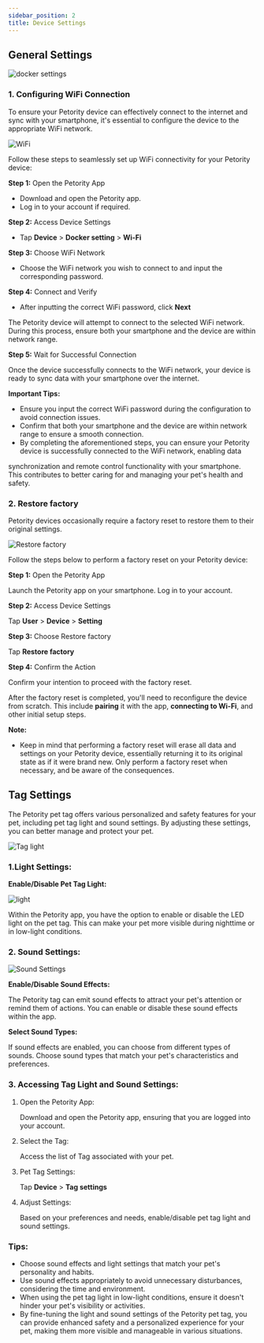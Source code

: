 ```yaml
---
sidebar_position: 2
title: Device Settings
---
```


## General Settings
![docker settings](/img/logo.svg)
### 1. Configuring WiFi Connection
To ensure your Petority device can effectively connect to the internet and sync with your smartphone, it's essential to configure the device to the appropriate WiFi network.

![WiFi](/img/logo.svg)

Follow these steps to seamlessly set up WiFi connectivity for your Petority device:

**Step 1:** Open the Petority App

+ Download and open the Petority app.
+ Log in to your account if required.

**Step 2:** Access Device Settings

+ Tap **Device** > **Docker setting** > **Wi-Fi**

**Step 3:** Choose WiFi Network
+ Choose the WiFi network you wish to connect to and input the corresponding password.

**Step 4:** Connect and Verify

+ After inputting the correct WiFi password, click **Next**
  
The Petority device will attempt to connect to the selected WiFi network. During this process, ensure both your smartphone and the device are within network range.

**Step 5:** Wait for Successful Connection

Once the device successfully connects to the WiFi network, your device is ready to sync data with your smartphone over the internet.

**Important Tips:**
+ Ensure you input the correct WiFi password during the configuration to avoid connection issues.
+ Confirm that both your smartphone and the device are within network range to ensure a smooth connection.
+ By completing the aforementioned steps, you can ensure your Petority device is successfully connected to the WiFi network, enabling data 

synchronization and remote control functionality with your smartphone. This contributes to better caring for and managing your pet's health and safety.
### 2. Restore factory
Petority devices occasionally require a factory reset to restore them to their original settings.

![Restore factory](/img/logo.svg)

Follow the steps below to perform a factory reset on your Petority device:

**Step 1:** Open the Petority App

Launch the Petority app on your smartphone. Log in to your account.

**Step 2:** Access Device Settings

Tap **User** > **Device** > **Setting**

**Step 3:** Choose Restore factory

Tap **Restore factory**

**Step 4:** Confirm the Action

Confirm your intention to proceed with the factory reset.

After the factory reset is completed, you'll need to reconfigure the device from scratch. This include **pairing** it with the app, **connecting to Wi-Fi**, and other initial setup steps.

**Note:**
+ Keep in mind that performing a factory reset will erase all data and settings on your Petority device, essentially returning it to its original state as if it were brand new. Only perform a factory reset when necessary, and be aware of the consequences.

## Tag Settings
The Petority pet tag offers various personalized and safety features for your pet, including pet tag light and sound settings. By adjusting these settings, you can better manage and protect your pet.

![Tag light](/img/logo.svg)

### 1.Light Settings:
**Enable/Disable Pet Tag Light:**

![light](/img/logo.svg)

Within the Petority app, you have the option to enable or disable the LED light on the pet tag. This can make your pet more visible during nighttime or in low-light conditions.

### 2. Sound Settings:
![Sound Settings](/img/logo.svg)

**Enable/Disable Sound Effects:**

The Petority tag can emit sound effects to attract your pet's attention or remind them of actions. You can enable or disable these sound effects within the app.

**Select Sound Types:**

If sound effects are enabled, you can choose from different types of sounds. Choose sound types that match your pet's characteristics and preferences.
### 3. Accessing Tag Light and Sound Settings:
1. Open the Petority App: 

    Download and open the Petority app, ensuring that you are logged into your account.
2. Select the Tag: 

    Access the list of Tag associated with your pet.
3. Pet Tag Settings:

    Tap **Device** > **Tag settings**
4. Adjust Settings: 

    Based on your preferences and needs, enable/disable pet tag light and sound settings.
    
### Tips:
+ Choose sound effects and light settings that match your pet's personality and habits.
+ Use sound effects appropriately to avoid unnecessary disturbances, considering the time and environment.
+ When using the pet tag light in low-light conditions, ensure it doesn't hinder your pet's visibility or activities.
+ By fine-tuning the light and sound settings of the Petority pet tag, you can provide enhanced safety and a personalized experience for your pet, making them more visible and manageable in various situations.
